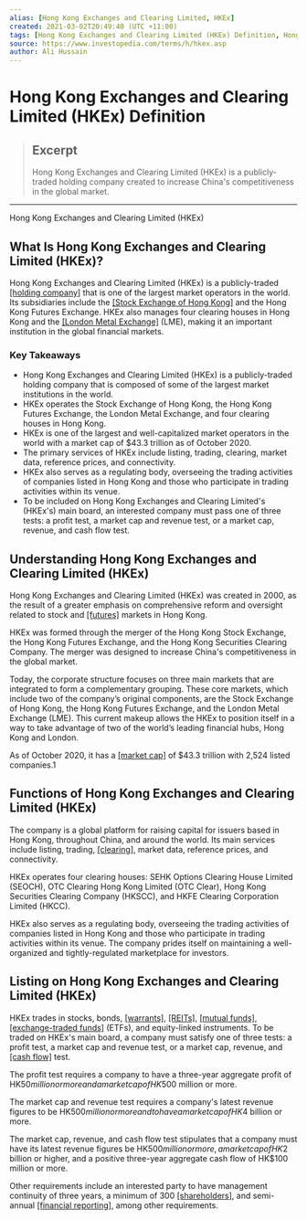 ```yaml
---
alias: [Hong Kong Exchanges and Clearing Limited, HKEx]
created: 2021-03-02T20:49:40 (UTC +11:00)
tags: [Hong Kong Exchanges and Clearing Limited (HKEx) Definition, Hong Kong Exchanges and Clearing Limited (HKEx)]
source: https://www.investopedia.com/terms/h/hkex.asp
author: Ali Hussain
---
```


# Hong Kong Exchanges and Clearing Limited (HKEx) Definition

> ## Excerpt
> Hong Kong Exchanges and Clearing Limited (HKEx) is a publicly-traded holding company created to increase China's competitiveness in the global market.

---

Hong Kong Exchanges and Clearing Limited (HKEx)
## What Is Hong Kong Exchanges and Clearing Limited (HKEx)?

Hong Kong Exchanges and Clearing Limited (HKEx) is a publicly-traded [[holding company]](https://www.investopedia.com/terms/h/holdingcompany.asp) that is one of the largest market operators in the world. Its subsidiaries include the [[Stock Exchange of Hong Kong]](https://www.investopedia.com/terms/h/hongkongstockexchange.asp) and the Hong Kong Futures Exchange. HKEx also manages four clearing houses in Hong Kong and the [[London Metal Exchange]](https://www.investopedia.com/terms/l/londonmetalexchange.asp) (LME), making it an important institution in the global financial markets.

### Key Takeaways

-   Hong Kong Exchanges and Clearing Limited (HKEx) is a publicly-traded holding company that is composed of some of the largest market institutions in the world.
-   HKEx operates the Stock Exchange of Hong Kong, the Hong Kong Futures Exchange, the London Metal Exchange, and four clearing houses in Hong Kong.
-   HKEx is one of the largest and well-capitalized market operators in the world with a market cap of $43.3 trillion as of October 2020.
-   The primary services of HKEx include listing, trading, clearing, market data, reference prices, and connectivity.
-   HKEx also serves as a regulating body, overseeing the trading activities of companies listed in Hong Kong and those who participate in trading activities within its venue.
-   To be included on Hong Kong Exchanges and Clearing Limited's (HKEx's) main board, an interested company must pass one of three tests: a profit test, a market cap and revenue test, or a market cap, revenue, and cash flow test.

## Understanding Hong Kong Exchanges and Clearing Limited (HKEx)

Hong Kong Exchanges and Clearing Limited (HKEx) was created in 2000, as the result of a greater emphasis on comprehensive reform and oversight related to stock and [[futures]](https://www.investopedia.com/terms/f/futures.asp) markets in Hong Kong.

HKEx was formed through the merger of the Hong Kong Stock Exchange, the Hong Kong Futures Exchange, and the Hong Kong Securities Clearing Company. The merger was designed to increase China's competitiveness in the global market.

Today, the corporate structure focuses on three main markets that are integrated to form a complementary grouping. These core markets, which include two of the company’s original components, are the Stock Exchange of Hong Kong, the Hong Kong Futures Exchange, and the London Metal Exchange (LME). This current makeup allows the HKEx to position itself in a way to take advantage of two of the world’s leading financial hubs, Hong Kong and London.

As of October 2020, it has a [[market cap]](https://www.investopedia.com/terms/m/marketcapitalization.asp) of $43.3 trillion with 2,524 listed companies.1

## Functions of Hong Kong Exchanges and Clearing Limited (HKEx)

The company is a global platform for raising capital for issuers based in Hong Kong, throughout China, and around the world. Its main services include listing, trading, [[clearing]](https://www.investopedia.com/terms/c/clearing.asp), market data, reference prices, and connectivity.

HKEx operates four clearing houses: SEHK Options Clearing House Limited (SEOCH), OTC Clearing Hong Kong Limited (OTC Clear), Hong Kong Securities Clearing Company (HKSCC), and HKFE Clearing Corporation Limited (HKCC).

HKEx also serves as a regulating body, overseeing the trading activities of companies listed in Hong Kong and those who participate in trading activities within its venue. The company prides itself on maintaining a well-organized and tightly-regulated marketplace for investors.

## Listing on Hong Kong Exchanges and Clearing Limited (HKEx)

HKEx trades in stocks, bonds, [[warrants]](https://www.investopedia.com/terms/w/warrant.asp), [[REITs]](https://www.investopedia.com/terms/r/reit.asp), [[mutual funds]](https://www.investopedia.com/terms/m/mutualfund.asp), [[exchange-traded funds]](https://www.investopedia.com/terms/e/etf.asp) (ETFs), and equity-linked instruments. To be traded on HKEx's main board, a company must satisfy one of three tests: a profit test, a market cap and revenue test, or a market cap, revenue, and [[cash flow]](https://www.investopedia.com/terms/c/cashflow.asp) test.

The profit test requires a company to have a three-year aggregate profit of HK$50 million or more and a market cap of HK$500 million or more.

The market cap and revenue test requires a company's latest revenue figures to be HK$500 million or more and to have a market cap of HK$4 billion or more.

The market cap, revenue, and cash flow test stipulates that a company must have its latest revenue figures be HK$500 million or more, a market cap of HK$2 billion or higher, and a positive three-year aggregate cash flow of HK$100 million or more.

Other requirements include an interested party to have management continuity of three years, a minimum of 300 [[shareholders]](https://www.investopedia.com/terms/s/shareholder.asp), and semi-annual [[financial reporting]](https://www.investopedia.com/terms/f/financial-statements.asp), among other requirements.
